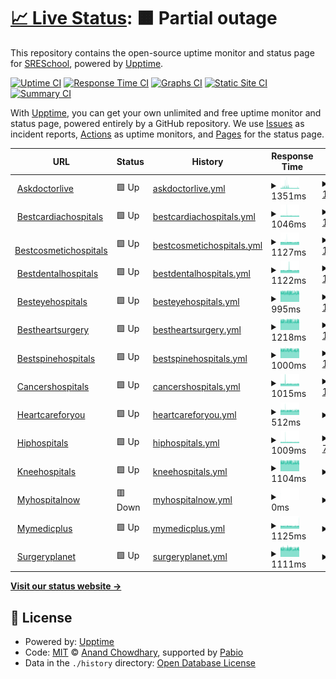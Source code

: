 # [📈 Live Status](https://SRESchool.github.io/All-MyHospitalNow-Websites-Uptime-Monitor): <!--live status--> **🟧 Partial outage**

This repository contains the open-source uptime monitor and status page for [SRESchool](https://SRESchool.github.io/All-MyHospitalNow-Websites-Uptime-Monitor), powered by [Upptime](https://github.com/upptime/upptime).

[![Uptime CI](https://github.com/SRESchool/All-MyHospitalNow-Websites-Uptime-Monitor/workflows/Uptime%20CI/badge.svg)](https://github.com/SRESchool/All-MyHospitalNow-Websites-Uptime-Monitor/actions?query=workflow%3A%22Uptime+CI%22)
[![Response Time CI](https://github.com/SRESchool/All-MyHospitalNow-Websites-Uptime-Monitor/workflows/Response%20Time%20CI/badge.svg)](https://github.com/SRESchool/All-MyHospitalNow-Websites-Uptime-Monitor/actions?query=workflow%3A%22Response+Time+CI%22)
[![Graphs CI](https://github.com/SRESchool/All-MyHospitalNow-Websites-Uptime-Monitor/workflows/Graphs%20CI/badge.svg)](https://github.com/SRESchool/All-MyHospitalNow-Websites-Uptime-Monitor/actions?query=workflow%3A%22Graphs+CI%22)
[![Static Site CI](https://github.com/SRESchool/All-MyHospitalNow-Websites-Uptime-Monitor/workflows/Static%20Site%20CI/badge.svg)](https://github.com/SRESchool/All-MyHospitalNow-Websites-Uptime-Monitor/actions?query=workflow%3A%22Static+Site+CI%22)
[![Summary CI](https://github.com/SRESchool/All-MyHospitalNow-Websites-Uptime-Monitor/workflows/Summary%20CI/badge.svg)](https://github.com/SRESchool/All-MyHospitalNow-Websites-Uptime-Monitor/actions?query=workflow%3A%22Summary+CI%22)

With [Upptime](https://upptime.js.org), you can get your own unlimited and free uptime monitor and status page, powered entirely by a GitHub repository. We use [Issues](https://github.com/SRESchool/All-MyHospitalNow-Websites-Uptime-Monitor/issues) as incident reports, [Actions](https://github.com/SRESchool/All-MyHospitalNow-Websites-Uptime-Monitor/actions) as uptime monitors, and [Pages](https://SRESchool.github.io/All-MyHospitalNow-Websites-Uptime-Monitor) for the status page.

<!--start: status pages-->
<!-- This summary is generated by Upptime (https://github.com/upptime/upptime) -->
<!-- Do not edit this manually, your changes will be overwritten -->
<!-- prettier-ignore -->
| URL | Status | History | Response Time | Uptime |
| --- | ------ | ------- | ------------- | ------ |
| <img alt="" src="https://icons.duckduckgo.com/ip3/askdoctorlive.com.ico" height="13"> [Askdoctorlive](https://ASKDOCTORLIVE.COM) | 🟩 Up | [askdoctorlive.yml](https://github.com/SRESchool/All-MyHospitalNow-Websites-Uptime-Monitor/commits/HEAD/history/askdoctorlive.yml) | <details><summary><img alt="Response time graph" src="./graphs/askdoctorlive/response-time-week.png" height="20"> 1351ms</summary><br><a href="https://SRESchool.github.io/All-MyHospitalNow-Websites-Uptime-Monitor/history/askdoctorlive"><img alt="Response time 1360" src="https://img.shields.io/endpoint?url=https%3A%2F%2Fraw.githubusercontent.com%2FSRESchool%2FAll-MyHospitalNow-Websites-Uptime-Monitor%2FHEAD%2Fapi%2Faskdoctorlive%2Fresponse-time.json"></a><br><a href="https://SRESchool.github.io/All-MyHospitalNow-Websites-Uptime-Monitor/history/askdoctorlive"><img alt="24-hour response time 1083" src="https://img.shields.io/endpoint?url=https%3A%2F%2Fraw.githubusercontent.com%2FSRESchool%2FAll-MyHospitalNow-Websites-Uptime-Monitor%2FHEAD%2Fapi%2Faskdoctorlive%2Fresponse-time-day.json"></a><br><a href="https://SRESchool.github.io/All-MyHospitalNow-Websites-Uptime-Monitor/history/askdoctorlive"><img alt="7-day response time 1351" src="https://img.shields.io/endpoint?url=https%3A%2F%2Fraw.githubusercontent.com%2FSRESchool%2FAll-MyHospitalNow-Websites-Uptime-Monitor%2FHEAD%2Fapi%2Faskdoctorlive%2Fresponse-time-week.json"></a><br><a href="https://SRESchool.github.io/All-MyHospitalNow-Websites-Uptime-Monitor/history/askdoctorlive"><img alt="30-day response time 1360" src="https://img.shields.io/endpoint?url=https%3A%2F%2Fraw.githubusercontent.com%2FSRESchool%2FAll-MyHospitalNow-Websites-Uptime-Monitor%2FHEAD%2Fapi%2Faskdoctorlive%2Fresponse-time-month.json"></a><br><a href="https://SRESchool.github.io/All-MyHospitalNow-Websites-Uptime-Monitor/history/askdoctorlive"><img alt="1-year response time 1360" src="https://img.shields.io/endpoint?url=https%3A%2F%2Fraw.githubusercontent.com%2FSRESchool%2FAll-MyHospitalNow-Websites-Uptime-Monitor%2FHEAD%2Fapi%2Faskdoctorlive%2Fresponse-time-year.json"></a></details> | <details><summary><a href="https://SRESchool.github.io/All-MyHospitalNow-Websites-Uptime-Monitor/history/askdoctorlive">100.00%</a></summary><a href="https://SRESchool.github.io/All-MyHospitalNow-Websites-Uptime-Monitor/history/askdoctorlive"><img alt="All-time uptime 69.91%" src="https://img.shields.io/endpoint?url=https%3A%2F%2Fraw.githubusercontent.com%2FSRESchool%2FAll-MyHospitalNow-Websites-Uptime-Monitor%2FHEAD%2Fapi%2Faskdoctorlive%2Fuptime.json"></a><br><a href="https://SRESchool.github.io/All-MyHospitalNow-Websites-Uptime-Monitor/history/askdoctorlive"><img alt="24-hour uptime 100.00%" src="https://img.shields.io/endpoint?url=https%3A%2F%2Fraw.githubusercontent.com%2FSRESchool%2FAll-MyHospitalNow-Websites-Uptime-Monitor%2FHEAD%2Fapi%2Faskdoctorlive%2Fuptime-day.json"></a><br><a href="https://SRESchool.github.io/All-MyHospitalNow-Websites-Uptime-Monitor/history/askdoctorlive"><img alt="7-day uptime 100.00%" src="https://img.shields.io/endpoint?url=https%3A%2F%2Fraw.githubusercontent.com%2FSRESchool%2FAll-MyHospitalNow-Websites-Uptime-Monitor%2FHEAD%2Fapi%2Faskdoctorlive%2Fuptime-week.json"></a><br><a href="https://SRESchool.github.io/All-MyHospitalNow-Websites-Uptime-Monitor/history/askdoctorlive"><img alt="30-day uptime 69.91%" src="https://img.shields.io/endpoint?url=https%3A%2F%2Fraw.githubusercontent.com%2FSRESchool%2FAll-MyHospitalNow-Websites-Uptime-Monitor%2FHEAD%2Fapi%2Faskdoctorlive%2Fuptime-month.json"></a><br><a href="https://SRESchool.github.io/All-MyHospitalNow-Websites-Uptime-Monitor/history/askdoctorlive"><img alt="1-year uptime 69.91%" src="https://img.shields.io/endpoint?url=https%3A%2F%2Fraw.githubusercontent.com%2FSRESchool%2FAll-MyHospitalNow-Websites-Uptime-Monitor%2FHEAD%2Fapi%2Faskdoctorlive%2Fuptime-year.json"></a></details>
| <img alt="" src="https://icons.duckduckgo.com/ip3/bestcardiachospitals.com.ico" height="13"> [Bestcardiachospitals](https://BESTCARDIACHOSPITALS.COM) | 🟩 Up | [bestcardiachospitals.yml](https://github.com/SRESchool/All-MyHospitalNow-Websites-Uptime-Monitor/commits/HEAD/history/bestcardiachospitals.yml) | <details><summary><img alt="Response time graph" src="./graphs/bestcardiachospitals/response-time-week.png" height="20"> 1046ms</summary><br><a href="https://SRESchool.github.io/All-MyHospitalNow-Websites-Uptime-Monitor/history/bestcardiachospitals"><img alt="Response time 1065" src="https://img.shields.io/endpoint?url=https%3A%2F%2Fraw.githubusercontent.com%2FSRESchool%2FAll-MyHospitalNow-Websites-Uptime-Monitor%2FHEAD%2Fapi%2Fbestcardiachospitals%2Fresponse-time.json"></a><br><a href="https://SRESchool.github.io/All-MyHospitalNow-Websites-Uptime-Monitor/history/bestcardiachospitals"><img alt="24-hour response time 1011" src="https://img.shields.io/endpoint?url=https%3A%2F%2Fraw.githubusercontent.com%2FSRESchool%2FAll-MyHospitalNow-Websites-Uptime-Monitor%2FHEAD%2Fapi%2Fbestcardiachospitals%2Fresponse-time-day.json"></a><br><a href="https://SRESchool.github.io/All-MyHospitalNow-Websites-Uptime-Monitor/history/bestcardiachospitals"><img alt="7-day response time 1046" src="https://img.shields.io/endpoint?url=https%3A%2F%2Fraw.githubusercontent.com%2FSRESchool%2FAll-MyHospitalNow-Websites-Uptime-Monitor%2FHEAD%2Fapi%2Fbestcardiachospitals%2Fresponse-time-week.json"></a><br><a href="https://SRESchool.github.io/All-MyHospitalNow-Websites-Uptime-Monitor/history/bestcardiachospitals"><img alt="30-day response time 1065" src="https://img.shields.io/endpoint?url=https%3A%2F%2Fraw.githubusercontent.com%2FSRESchool%2FAll-MyHospitalNow-Websites-Uptime-Monitor%2FHEAD%2Fapi%2Fbestcardiachospitals%2Fresponse-time-month.json"></a><br><a href="https://SRESchool.github.io/All-MyHospitalNow-Websites-Uptime-Monitor/history/bestcardiachospitals"><img alt="1-year response time 1065" src="https://img.shields.io/endpoint?url=https%3A%2F%2Fraw.githubusercontent.com%2FSRESchool%2FAll-MyHospitalNow-Websites-Uptime-Monitor%2FHEAD%2Fapi%2Fbestcardiachospitals%2Fresponse-time-year.json"></a></details> | <details><summary><a href="https://SRESchool.github.io/All-MyHospitalNow-Websites-Uptime-Monitor/history/bestcardiachospitals">100.00%</a></summary><a href="https://SRESchool.github.io/All-MyHospitalNow-Websites-Uptime-Monitor/history/bestcardiachospitals"><img alt="All-time uptime 67.45%" src="https://img.shields.io/endpoint?url=https%3A%2F%2Fraw.githubusercontent.com%2FSRESchool%2FAll-MyHospitalNow-Websites-Uptime-Monitor%2FHEAD%2Fapi%2Fbestcardiachospitals%2Fuptime.json"></a><br><a href="https://SRESchool.github.io/All-MyHospitalNow-Websites-Uptime-Monitor/history/bestcardiachospitals"><img alt="24-hour uptime 100.00%" src="https://img.shields.io/endpoint?url=https%3A%2F%2Fraw.githubusercontent.com%2FSRESchool%2FAll-MyHospitalNow-Websites-Uptime-Monitor%2FHEAD%2Fapi%2Fbestcardiachospitals%2Fuptime-day.json"></a><br><a href="https://SRESchool.github.io/All-MyHospitalNow-Websites-Uptime-Monitor/history/bestcardiachospitals"><img alt="7-day uptime 100.00%" src="https://img.shields.io/endpoint?url=https%3A%2F%2Fraw.githubusercontent.com%2FSRESchool%2FAll-MyHospitalNow-Websites-Uptime-Monitor%2FHEAD%2Fapi%2Fbestcardiachospitals%2Fuptime-week.json"></a><br><a href="https://SRESchool.github.io/All-MyHospitalNow-Websites-Uptime-Monitor/history/bestcardiachospitals"><img alt="30-day uptime 67.45%" src="https://img.shields.io/endpoint?url=https%3A%2F%2Fraw.githubusercontent.com%2FSRESchool%2FAll-MyHospitalNow-Websites-Uptime-Monitor%2FHEAD%2Fapi%2Fbestcardiachospitals%2Fuptime-month.json"></a><br><a href="https://SRESchool.github.io/All-MyHospitalNow-Websites-Uptime-Monitor/history/bestcardiachospitals"><img alt="1-year uptime 67.45%" src="https://img.shields.io/endpoint?url=https%3A%2F%2Fraw.githubusercontent.com%2FSRESchool%2FAll-MyHospitalNow-Websites-Uptime-Monitor%2FHEAD%2Fapi%2Fbestcardiachospitals%2Fuptime-year.json"></a></details>
| <img alt="" src="https://icons.duckduckgo.com/ip3/bestcosmetichospitals.com.ico" height="13"> [Bestcosmetichospitals](https://BESTCOSMETICHOSPITALS.COM) | 🟩 Up | [bestcosmetichospitals.yml](https://github.com/SRESchool/All-MyHospitalNow-Websites-Uptime-Monitor/commits/HEAD/history/bestcosmetichospitals.yml) | <details><summary><img alt="Response time graph" src="./graphs/bestcosmetichospitals/response-time-week.png" height="20"> 1127ms</summary><br><a href="https://SRESchool.github.io/All-MyHospitalNow-Websites-Uptime-Monitor/history/bestcosmetichospitals"><img alt="Response time 1159" src="https://img.shields.io/endpoint?url=https%3A%2F%2Fraw.githubusercontent.com%2FSRESchool%2FAll-MyHospitalNow-Websites-Uptime-Monitor%2FHEAD%2Fapi%2Fbestcosmetichospitals%2Fresponse-time.json"></a><br><a href="https://SRESchool.github.io/All-MyHospitalNow-Websites-Uptime-Monitor/history/bestcosmetichospitals"><img alt="24-hour response time 1129" src="https://img.shields.io/endpoint?url=https%3A%2F%2Fraw.githubusercontent.com%2FSRESchool%2FAll-MyHospitalNow-Websites-Uptime-Monitor%2FHEAD%2Fapi%2Fbestcosmetichospitals%2Fresponse-time-day.json"></a><br><a href="https://SRESchool.github.io/All-MyHospitalNow-Websites-Uptime-Monitor/history/bestcosmetichospitals"><img alt="7-day response time 1127" src="https://img.shields.io/endpoint?url=https%3A%2F%2Fraw.githubusercontent.com%2FSRESchool%2FAll-MyHospitalNow-Websites-Uptime-Monitor%2FHEAD%2Fapi%2Fbestcosmetichospitals%2Fresponse-time-week.json"></a><br><a href="https://SRESchool.github.io/All-MyHospitalNow-Websites-Uptime-Monitor/history/bestcosmetichospitals"><img alt="30-day response time 1159" src="https://img.shields.io/endpoint?url=https%3A%2F%2Fraw.githubusercontent.com%2FSRESchool%2FAll-MyHospitalNow-Websites-Uptime-Monitor%2FHEAD%2Fapi%2Fbestcosmetichospitals%2Fresponse-time-month.json"></a><br><a href="https://SRESchool.github.io/All-MyHospitalNow-Websites-Uptime-Monitor/history/bestcosmetichospitals"><img alt="1-year response time 1159" src="https://img.shields.io/endpoint?url=https%3A%2F%2Fraw.githubusercontent.com%2FSRESchool%2FAll-MyHospitalNow-Websites-Uptime-Monitor%2FHEAD%2Fapi%2Fbestcosmetichospitals%2Fresponse-time-year.json"></a></details> | <details><summary><a href="https://SRESchool.github.io/All-MyHospitalNow-Websites-Uptime-Monitor/history/bestcosmetichospitals">100.00%</a></summary><a href="https://SRESchool.github.io/All-MyHospitalNow-Websites-Uptime-Monitor/history/bestcosmetichospitals"><img alt="All-time uptime 69.92%" src="https://img.shields.io/endpoint?url=https%3A%2F%2Fraw.githubusercontent.com%2FSRESchool%2FAll-MyHospitalNow-Websites-Uptime-Monitor%2FHEAD%2Fapi%2Fbestcosmetichospitals%2Fuptime.json"></a><br><a href="https://SRESchool.github.io/All-MyHospitalNow-Websites-Uptime-Monitor/history/bestcosmetichospitals"><img alt="24-hour uptime 100.00%" src="https://img.shields.io/endpoint?url=https%3A%2F%2Fraw.githubusercontent.com%2FSRESchool%2FAll-MyHospitalNow-Websites-Uptime-Monitor%2FHEAD%2Fapi%2Fbestcosmetichospitals%2Fuptime-day.json"></a><br><a href="https://SRESchool.github.io/All-MyHospitalNow-Websites-Uptime-Monitor/history/bestcosmetichospitals"><img alt="7-day uptime 100.00%" src="https://img.shields.io/endpoint?url=https%3A%2F%2Fraw.githubusercontent.com%2FSRESchool%2FAll-MyHospitalNow-Websites-Uptime-Monitor%2FHEAD%2Fapi%2Fbestcosmetichospitals%2Fuptime-week.json"></a><br><a href="https://SRESchool.github.io/All-MyHospitalNow-Websites-Uptime-Monitor/history/bestcosmetichospitals"><img alt="30-day uptime 69.92%" src="https://img.shields.io/endpoint?url=https%3A%2F%2Fraw.githubusercontent.com%2FSRESchool%2FAll-MyHospitalNow-Websites-Uptime-Monitor%2FHEAD%2Fapi%2Fbestcosmetichospitals%2Fuptime-month.json"></a><br><a href="https://SRESchool.github.io/All-MyHospitalNow-Websites-Uptime-Monitor/history/bestcosmetichospitals"><img alt="1-year uptime 69.92%" src="https://img.shields.io/endpoint?url=https%3A%2F%2Fraw.githubusercontent.com%2FSRESchool%2FAll-MyHospitalNow-Websites-Uptime-Monitor%2FHEAD%2Fapi%2Fbestcosmetichospitals%2Fuptime-year.json"></a></details>
| <img alt="" src="https://icons.duckduckgo.com/ip3/bestdentalhospitals.com.ico" height="13"> [Bestdentalhospitals](https://BESTDENTALHOSPITALS.COM) | 🟩 Up | [bestdentalhospitals.yml](https://github.com/SRESchool/All-MyHospitalNow-Websites-Uptime-Monitor/commits/HEAD/history/bestdentalhospitals.yml) | <details><summary><img alt="Response time graph" src="./graphs/bestdentalhospitals/response-time-week.png" height="20"> 1122ms</summary><br><a href="https://SRESchool.github.io/All-MyHospitalNow-Websites-Uptime-Monitor/history/bestdentalhospitals"><img alt="Response time 1163" src="https://img.shields.io/endpoint?url=https%3A%2F%2Fraw.githubusercontent.com%2FSRESchool%2FAll-MyHospitalNow-Websites-Uptime-Monitor%2FHEAD%2Fapi%2Fbestdentalhospitals%2Fresponse-time.json"></a><br><a href="https://SRESchool.github.io/All-MyHospitalNow-Websites-Uptime-Monitor/history/bestdentalhospitals"><img alt="24-hour response time 1118" src="https://img.shields.io/endpoint?url=https%3A%2F%2Fraw.githubusercontent.com%2FSRESchool%2FAll-MyHospitalNow-Websites-Uptime-Monitor%2FHEAD%2Fapi%2Fbestdentalhospitals%2Fresponse-time-day.json"></a><br><a href="https://SRESchool.github.io/All-MyHospitalNow-Websites-Uptime-Monitor/history/bestdentalhospitals"><img alt="7-day response time 1122" src="https://img.shields.io/endpoint?url=https%3A%2F%2Fraw.githubusercontent.com%2FSRESchool%2FAll-MyHospitalNow-Websites-Uptime-Monitor%2FHEAD%2Fapi%2Fbestdentalhospitals%2Fresponse-time-week.json"></a><br><a href="https://SRESchool.github.io/All-MyHospitalNow-Websites-Uptime-Monitor/history/bestdentalhospitals"><img alt="30-day response time 1163" src="https://img.shields.io/endpoint?url=https%3A%2F%2Fraw.githubusercontent.com%2FSRESchool%2FAll-MyHospitalNow-Websites-Uptime-Monitor%2FHEAD%2Fapi%2Fbestdentalhospitals%2Fresponse-time-month.json"></a><br><a href="https://SRESchool.github.io/All-MyHospitalNow-Websites-Uptime-Monitor/history/bestdentalhospitals"><img alt="1-year response time 1163" src="https://img.shields.io/endpoint?url=https%3A%2F%2Fraw.githubusercontent.com%2FSRESchool%2FAll-MyHospitalNow-Websites-Uptime-Monitor%2FHEAD%2Fapi%2Fbestdentalhospitals%2Fresponse-time-year.json"></a></details> | <details><summary><a href="https://SRESchool.github.io/All-MyHospitalNow-Websites-Uptime-Monitor/history/bestdentalhospitals">100.00%</a></summary><a href="https://SRESchool.github.io/All-MyHospitalNow-Websites-Uptime-Monitor/history/bestdentalhospitals"><img alt="All-time uptime 74.06%" src="https://img.shields.io/endpoint?url=https%3A%2F%2Fraw.githubusercontent.com%2FSRESchool%2FAll-MyHospitalNow-Websites-Uptime-Monitor%2FHEAD%2Fapi%2Fbestdentalhospitals%2Fuptime.json"></a><br><a href="https://SRESchool.github.io/All-MyHospitalNow-Websites-Uptime-Monitor/history/bestdentalhospitals"><img alt="24-hour uptime 100.00%" src="https://img.shields.io/endpoint?url=https%3A%2F%2Fraw.githubusercontent.com%2FSRESchool%2FAll-MyHospitalNow-Websites-Uptime-Monitor%2FHEAD%2Fapi%2Fbestdentalhospitals%2Fuptime-day.json"></a><br><a href="https://SRESchool.github.io/All-MyHospitalNow-Websites-Uptime-Monitor/history/bestdentalhospitals"><img alt="7-day uptime 100.00%" src="https://img.shields.io/endpoint?url=https%3A%2F%2Fraw.githubusercontent.com%2FSRESchool%2FAll-MyHospitalNow-Websites-Uptime-Monitor%2FHEAD%2Fapi%2Fbestdentalhospitals%2Fuptime-week.json"></a><br><a href="https://SRESchool.github.io/All-MyHospitalNow-Websites-Uptime-Monitor/history/bestdentalhospitals"><img alt="30-day uptime 74.06%" src="https://img.shields.io/endpoint?url=https%3A%2F%2Fraw.githubusercontent.com%2FSRESchool%2FAll-MyHospitalNow-Websites-Uptime-Monitor%2FHEAD%2Fapi%2Fbestdentalhospitals%2Fuptime-month.json"></a><br><a href="https://SRESchool.github.io/All-MyHospitalNow-Websites-Uptime-Monitor/history/bestdentalhospitals"><img alt="1-year uptime 74.06%" src="https://img.shields.io/endpoint?url=https%3A%2F%2Fraw.githubusercontent.com%2FSRESchool%2FAll-MyHospitalNow-Websites-Uptime-Monitor%2FHEAD%2Fapi%2Fbestdentalhospitals%2Fuptime-year.json"></a></details>
| <img alt="" src="https://icons.duckduckgo.com/ip3/besteyehospitals.com.ico" height="13"> [Besteyehospitals](https://BESTEYEHOSPITALS.COM) | 🟩 Up | [besteyehospitals.yml](https://github.com/SRESchool/All-MyHospitalNow-Websites-Uptime-Monitor/commits/HEAD/history/besteyehospitals.yml) | <details><summary><img alt="Response time graph" src="./graphs/besteyehospitals/response-time-week.png" height="20"> 995ms</summary><br><a href="https://SRESchool.github.io/All-MyHospitalNow-Websites-Uptime-Monitor/history/besteyehospitals"><img alt="Response time 1031" src="https://img.shields.io/endpoint?url=https%3A%2F%2Fraw.githubusercontent.com%2FSRESchool%2FAll-MyHospitalNow-Websites-Uptime-Monitor%2FHEAD%2Fapi%2Fbesteyehospitals%2Fresponse-time.json"></a><br><a href="https://SRESchool.github.io/All-MyHospitalNow-Websites-Uptime-Monitor/history/besteyehospitals"><img alt="24-hour response time 996" src="https://img.shields.io/endpoint?url=https%3A%2F%2Fraw.githubusercontent.com%2FSRESchool%2FAll-MyHospitalNow-Websites-Uptime-Monitor%2FHEAD%2Fapi%2Fbesteyehospitals%2Fresponse-time-day.json"></a><br><a href="https://SRESchool.github.io/All-MyHospitalNow-Websites-Uptime-Monitor/history/besteyehospitals"><img alt="7-day response time 995" src="https://img.shields.io/endpoint?url=https%3A%2F%2Fraw.githubusercontent.com%2FSRESchool%2FAll-MyHospitalNow-Websites-Uptime-Monitor%2FHEAD%2Fapi%2Fbesteyehospitals%2Fresponse-time-week.json"></a><br><a href="https://SRESchool.github.io/All-MyHospitalNow-Websites-Uptime-Monitor/history/besteyehospitals"><img alt="30-day response time 1031" src="https://img.shields.io/endpoint?url=https%3A%2F%2Fraw.githubusercontent.com%2FSRESchool%2FAll-MyHospitalNow-Websites-Uptime-Monitor%2FHEAD%2Fapi%2Fbesteyehospitals%2Fresponse-time-month.json"></a><br><a href="https://SRESchool.github.io/All-MyHospitalNow-Websites-Uptime-Monitor/history/besteyehospitals"><img alt="1-year response time 1031" src="https://img.shields.io/endpoint?url=https%3A%2F%2Fraw.githubusercontent.com%2FSRESchool%2FAll-MyHospitalNow-Websites-Uptime-Monitor%2FHEAD%2Fapi%2Fbesteyehospitals%2Fresponse-time-year.json"></a></details> | <details><summary><a href="https://SRESchool.github.io/All-MyHospitalNow-Websites-Uptime-Monitor/history/besteyehospitals">100.00%</a></summary><a href="https://SRESchool.github.io/All-MyHospitalNow-Websites-Uptime-Monitor/history/besteyehospitals"><img alt="All-time uptime 75.66%" src="https://img.shields.io/endpoint?url=https%3A%2F%2Fraw.githubusercontent.com%2FSRESchool%2FAll-MyHospitalNow-Websites-Uptime-Monitor%2FHEAD%2Fapi%2Fbesteyehospitals%2Fuptime.json"></a><br><a href="https://SRESchool.github.io/All-MyHospitalNow-Websites-Uptime-Monitor/history/besteyehospitals"><img alt="24-hour uptime 100.00%" src="https://img.shields.io/endpoint?url=https%3A%2F%2Fraw.githubusercontent.com%2FSRESchool%2FAll-MyHospitalNow-Websites-Uptime-Monitor%2FHEAD%2Fapi%2Fbesteyehospitals%2Fuptime-day.json"></a><br><a href="https://SRESchool.github.io/All-MyHospitalNow-Websites-Uptime-Monitor/history/besteyehospitals"><img alt="7-day uptime 100.00%" src="https://img.shields.io/endpoint?url=https%3A%2F%2Fraw.githubusercontent.com%2FSRESchool%2FAll-MyHospitalNow-Websites-Uptime-Monitor%2FHEAD%2Fapi%2Fbesteyehospitals%2Fuptime-week.json"></a><br><a href="https://SRESchool.github.io/All-MyHospitalNow-Websites-Uptime-Monitor/history/besteyehospitals"><img alt="30-day uptime 75.66%" src="https://img.shields.io/endpoint?url=https%3A%2F%2Fraw.githubusercontent.com%2FSRESchool%2FAll-MyHospitalNow-Websites-Uptime-Monitor%2FHEAD%2Fapi%2Fbesteyehospitals%2Fuptime-month.json"></a><br><a href="https://SRESchool.github.io/All-MyHospitalNow-Websites-Uptime-Monitor/history/besteyehospitals"><img alt="1-year uptime 75.66%" src="https://img.shields.io/endpoint?url=https%3A%2F%2Fraw.githubusercontent.com%2FSRESchool%2FAll-MyHospitalNow-Websites-Uptime-Monitor%2FHEAD%2Fapi%2Fbesteyehospitals%2Fuptime-year.json"></a></details>
| <img alt="" src="https://icons.duckduckgo.com/ip3/bestheartsurgery.com.ico" height="13"> [Bestheartsurgery](https://bestheartsurgery.com) | 🟩 Up | [bestheartsurgery.yml](https://github.com/SRESchool/All-MyHospitalNow-Websites-Uptime-Monitor/commits/HEAD/history/bestheartsurgery.yml) | <details><summary><img alt="Response time graph" src="./graphs/bestheartsurgery/response-time-week.png" height="20"> 1218ms</summary><br><a href="https://SRESchool.github.io/All-MyHospitalNow-Websites-Uptime-Monitor/history/bestheartsurgery"><img alt="Response time 1256" src="https://img.shields.io/endpoint?url=https%3A%2F%2Fraw.githubusercontent.com%2FSRESchool%2FAll-MyHospitalNow-Websites-Uptime-Monitor%2FHEAD%2Fapi%2Fbestheartsurgery%2Fresponse-time.json"></a><br><a href="https://SRESchool.github.io/All-MyHospitalNow-Websites-Uptime-Monitor/history/bestheartsurgery"><img alt="24-hour response time 1223" src="https://img.shields.io/endpoint?url=https%3A%2F%2Fraw.githubusercontent.com%2FSRESchool%2FAll-MyHospitalNow-Websites-Uptime-Monitor%2FHEAD%2Fapi%2Fbestheartsurgery%2Fresponse-time-day.json"></a><br><a href="https://SRESchool.github.io/All-MyHospitalNow-Websites-Uptime-Monitor/history/bestheartsurgery"><img alt="7-day response time 1218" src="https://img.shields.io/endpoint?url=https%3A%2F%2Fraw.githubusercontent.com%2FSRESchool%2FAll-MyHospitalNow-Websites-Uptime-Monitor%2FHEAD%2Fapi%2Fbestheartsurgery%2Fresponse-time-week.json"></a><br><a href="https://SRESchool.github.io/All-MyHospitalNow-Websites-Uptime-Monitor/history/bestheartsurgery"><img alt="30-day response time 1256" src="https://img.shields.io/endpoint?url=https%3A%2F%2Fraw.githubusercontent.com%2FSRESchool%2FAll-MyHospitalNow-Websites-Uptime-Monitor%2FHEAD%2Fapi%2Fbestheartsurgery%2Fresponse-time-month.json"></a><br><a href="https://SRESchool.github.io/All-MyHospitalNow-Websites-Uptime-Monitor/history/bestheartsurgery"><img alt="1-year response time 1256" src="https://img.shields.io/endpoint?url=https%3A%2F%2Fraw.githubusercontent.com%2FSRESchool%2FAll-MyHospitalNow-Websites-Uptime-Monitor%2FHEAD%2Fapi%2Fbestheartsurgery%2Fresponse-time-year.json"></a></details> | <details><summary><a href="https://SRESchool.github.io/All-MyHospitalNow-Websites-Uptime-Monitor/history/bestheartsurgery">100.00%</a></summary><a href="https://SRESchool.github.io/All-MyHospitalNow-Websites-Uptime-Monitor/history/bestheartsurgery"><img alt="All-time uptime 75.77%" src="https://img.shields.io/endpoint?url=https%3A%2F%2Fraw.githubusercontent.com%2FSRESchool%2FAll-MyHospitalNow-Websites-Uptime-Monitor%2FHEAD%2Fapi%2Fbestheartsurgery%2Fuptime.json"></a><br><a href="https://SRESchool.github.io/All-MyHospitalNow-Websites-Uptime-Monitor/history/bestheartsurgery"><img alt="24-hour uptime 100.00%" src="https://img.shields.io/endpoint?url=https%3A%2F%2Fraw.githubusercontent.com%2FSRESchool%2FAll-MyHospitalNow-Websites-Uptime-Monitor%2FHEAD%2Fapi%2Fbestheartsurgery%2Fuptime-day.json"></a><br><a href="https://SRESchool.github.io/All-MyHospitalNow-Websites-Uptime-Monitor/history/bestheartsurgery"><img alt="7-day uptime 100.00%" src="https://img.shields.io/endpoint?url=https%3A%2F%2Fraw.githubusercontent.com%2FSRESchool%2FAll-MyHospitalNow-Websites-Uptime-Monitor%2FHEAD%2Fapi%2Fbestheartsurgery%2Fuptime-week.json"></a><br><a href="https://SRESchool.github.io/All-MyHospitalNow-Websites-Uptime-Monitor/history/bestheartsurgery"><img alt="30-day uptime 75.77%" src="https://img.shields.io/endpoint?url=https%3A%2F%2Fraw.githubusercontent.com%2FSRESchool%2FAll-MyHospitalNow-Websites-Uptime-Monitor%2FHEAD%2Fapi%2Fbestheartsurgery%2Fuptime-month.json"></a><br><a href="https://SRESchool.github.io/All-MyHospitalNow-Websites-Uptime-Monitor/history/bestheartsurgery"><img alt="1-year uptime 75.77%" src="https://img.shields.io/endpoint?url=https%3A%2F%2Fraw.githubusercontent.com%2FSRESchool%2FAll-MyHospitalNow-Websites-Uptime-Monitor%2FHEAD%2Fapi%2Fbestheartsurgery%2Fuptime-year.json"></a></details>
| <img alt="" src="https://icons.duckduckgo.com/ip3/bestspinehospitals.com.ico" height="13"> [Bestspinehospitals](https://BESTSPINEHOSPITALS.COM) | 🟩 Up | [bestspinehospitals.yml](https://github.com/SRESchool/All-MyHospitalNow-Websites-Uptime-Monitor/commits/HEAD/history/bestspinehospitals.yml) | <details><summary><img alt="Response time graph" src="./graphs/bestspinehospitals/response-time-week.png" height="20"> 1000ms</summary><br><a href="https://SRESchool.github.io/All-MyHospitalNow-Websites-Uptime-Monitor/history/bestspinehospitals"><img alt="Response time 1048" src="https://img.shields.io/endpoint?url=https%3A%2F%2Fraw.githubusercontent.com%2FSRESchool%2FAll-MyHospitalNow-Websites-Uptime-Monitor%2FHEAD%2Fapi%2Fbestspinehospitals%2Fresponse-time.json"></a><br><a href="https://SRESchool.github.io/All-MyHospitalNow-Websites-Uptime-Monitor/history/bestspinehospitals"><img alt="24-hour response time 994" src="https://img.shields.io/endpoint?url=https%3A%2F%2Fraw.githubusercontent.com%2FSRESchool%2FAll-MyHospitalNow-Websites-Uptime-Monitor%2FHEAD%2Fapi%2Fbestspinehospitals%2Fresponse-time-day.json"></a><br><a href="https://SRESchool.github.io/All-MyHospitalNow-Websites-Uptime-Monitor/history/bestspinehospitals"><img alt="7-day response time 1000" src="https://img.shields.io/endpoint?url=https%3A%2F%2Fraw.githubusercontent.com%2FSRESchool%2FAll-MyHospitalNow-Websites-Uptime-Monitor%2FHEAD%2Fapi%2Fbestspinehospitals%2Fresponse-time-week.json"></a><br><a href="https://SRESchool.github.io/All-MyHospitalNow-Websites-Uptime-Monitor/history/bestspinehospitals"><img alt="30-day response time 1048" src="https://img.shields.io/endpoint?url=https%3A%2F%2Fraw.githubusercontent.com%2FSRESchool%2FAll-MyHospitalNow-Websites-Uptime-Monitor%2FHEAD%2Fapi%2Fbestspinehospitals%2Fresponse-time-month.json"></a><br><a href="https://SRESchool.github.io/All-MyHospitalNow-Websites-Uptime-Monitor/history/bestspinehospitals"><img alt="1-year response time 1048" src="https://img.shields.io/endpoint?url=https%3A%2F%2Fraw.githubusercontent.com%2FSRESchool%2FAll-MyHospitalNow-Websites-Uptime-Monitor%2FHEAD%2Fapi%2Fbestspinehospitals%2Fresponse-time-year.json"></a></details> | <details><summary><a href="https://SRESchool.github.io/All-MyHospitalNow-Websites-Uptime-Monitor/history/bestspinehospitals">100.00%</a></summary><a href="https://SRESchool.github.io/All-MyHospitalNow-Websites-Uptime-Monitor/history/bestspinehospitals"><img alt="All-time uptime 69.77%" src="https://img.shields.io/endpoint?url=https%3A%2F%2Fraw.githubusercontent.com%2FSRESchool%2FAll-MyHospitalNow-Websites-Uptime-Monitor%2FHEAD%2Fapi%2Fbestspinehospitals%2Fuptime.json"></a><br><a href="https://SRESchool.github.io/All-MyHospitalNow-Websites-Uptime-Monitor/history/bestspinehospitals"><img alt="24-hour uptime 100.00%" src="https://img.shields.io/endpoint?url=https%3A%2F%2Fraw.githubusercontent.com%2FSRESchool%2FAll-MyHospitalNow-Websites-Uptime-Monitor%2FHEAD%2Fapi%2Fbestspinehospitals%2Fuptime-day.json"></a><br><a href="https://SRESchool.github.io/All-MyHospitalNow-Websites-Uptime-Monitor/history/bestspinehospitals"><img alt="7-day uptime 100.00%" src="https://img.shields.io/endpoint?url=https%3A%2F%2Fraw.githubusercontent.com%2FSRESchool%2FAll-MyHospitalNow-Websites-Uptime-Monitor%2FHEAD%2Fapi%2Fbestspinehospitals%2Fuptime-week.json"></a><br><a href="https://SRESchool.github.io/All-MyHospitalNow-Websites-Uptime-Monitor/history/bestspinehospitals"><img alt="30-day uptime 69.77%" src="https://img.shields.io/endpoint?url=https%3A%2F%2Fraw.githubusercontent.com%2FSRESchool%2FAll-MyHospitalNow-Websites-Uptime-Monitor%2FHEAD%2Fapi%2Fbestspinehospitals%2Fuptime-month.json"></a><br><a href="https://SRESchool.github.io/All-MyHospitalNow-Websites-Uptime-Monitor/history/bestspinehospitals"><img alt="1-year uptime 69.77%" src="https://img.shields.io/endpoint?url=https%3A%2F%2Fraw.githubusercontent.com%2FSRESchool%2FAll-MyHospitalNow-Websites-Uptime-Monitor%2FHEAD%2Fapi%2Fbestspinehospitals%2Fuptime-year.json"></a></details>
| <img alt="" src="https://icons.duckduckgo.com/ip3/cancershospitals.com.ico" height="13"> [Cancershospitals](https://CANCERSHOSPITALS.COM) | 🟩 Up | [cancershospitals.yml](https://github.com/SRESchool/All-MyHospitalNow-Websites-Uptime-Monitor/commits/HEAD/history/cancershospitals.yml) | <details><summary><img alt="Response time graph" src="./graphs/cancershospitals/response-time-week.png" height="20"> 1015ms</summary><br><a href="https://SRESchool.github.io/All-MyHospitalNow-Websites-Uptime-Monitor/history/cancershospitals"><img alt="Response time 1042" src="https://img.shields.io/endpoint?url=https%3A%2F%2Fraw.githubusercontent.com%2FSRESchool%2FAll-MyHospitalNow-Websites-Uptime-Monitor%2FHEAD%2Fapi%2Fcancershospitals%2Fresponse-time.json"></a><br><a href="https://SRESchool.github.io/All-MyHospitalNow-Websites-Uptime-Monitor/history/cancershospitals"><img alt="24-hour response time 994" src="https://img.shields.io/endpoint?url=https%3A%2F%2Fraw.githubusercontent.com%2FSRESchool%2FAll-MyHospitalNow-Websites-Uptime-Monitor%2FHEAD%2Fapi%2Fcancershospitals%2Fresponse-time-day.json"></a><br><a href="https://SRESchool.github.io/All-MyHospitalNow-Websites-Uptime-Monitor/history/cancershospitals"><img alt="7-day response time 1015" src="https://img.shields.io/endpoint?url=https%3A%2F%2Fraw.githubusercontent.com%2FSRESchool%2FAll-MyHospitalNow-Websites-Uptime-Monitor%2FHEAD%2Fapi%2Fcancershospitals%2Fresponse-time-week.json"></a><br><a href="https://SRESchool.github.io/All-MyHospitalNow-Websites-Uptime-Monitor/history/cancershospitals"><img alt="30-day response time 1042" src="https://img.shields.io/endpoint?url=https%3A%2F%2Fraw.githubusercontent.com%2FSRESchool%2FAll-MyHospitalNow-Websites-Uptime-Monitor%2FHEAD%2Fapi%2Fcancershospitals%2Fresponse-time-month.json"></a><br><a href="https://SRESchool.github.io/All-MyHospitalNow-Websites-Uptime-Monitor/history/cancershospitals"><img alt="1-year response time 1042" src="https://img.shields.io/endpoint?url=https%3A%2F%2Fraw.githubusercontent.com%2FSRESchool%2FAll-MyHospitalNow-Websites-Uptime-Monitor%2FHEAD%2Fapi%2Fcancershospitals%2Fresponse-time-year.json"></a></details> | <details><summary><a href="https://SRESchool.github.io/All-MyHospitalNow-Websites-Uptime-Monitor/history/cancershospitals">100.00%</a></summary><a href="https://SRESchool.github.io/All-MyHospitalNow-Websites-Uptime-Monitor/history/cancershospitals"><img alt="All-time uptime 75.78%" src="https://img.shields.io/endpoint?url=https%3A%2F%2Fraw.githubusercontent.com%2FSRESchool%2FAll-MyHospitalNow-Websites-Uptime-Monitor%2FHEAD%2Fapi%2Fcancershospitals%2Fuptime.json"></a><br><a href="https://SRESchool.github.io/All-MyHospitalNow-Websites-Uptime-Monitor/history/cancershospitals"><img alt="24-hour uptime 100.00%" src="https://img.shields.io/endpoint?url=https%3A%2F%2Fraw.githubusercontent.com%2FSRESchool%2FAll-MyHospitalNow-Websites-Uptime-Monitor%2FHEAD%2Fapi%2Fcancershospitals%2Fuptime-day.json"></a><br><a href="https://SRESchool.github.io/All-MyHospitalNow-Websites-Uptime-Monitor/history/cancershospitals"><img alt="7-day uptime 100.00%" src="https://img.shields.io/endpoint?url=https%3A%2F%2Fraw.githubusercontent.com%2FSRESchool%2FAll-MyHospitalNow-Websites-Uptime-Monitor%2FHEAD%2Fapi%2Fcancershospitals%2Fuptime-week.json"></a><br><a href="https://SRESchool.github.io/All-MyHospitalNow-Websites-Uptime-Monitor/history/cancershospitals"><img alt="30-day uptime 75.78%" src="https://img.shields.io/endpoint?url=https%3A%2F%2Fraw.githubusercontent.com%2FSRESchool%2FAll-MyHospitalNow-Websites-Uptime-Monitor%2FHEAD%2Fapi%2Fcancershospitals%2Fuptime-month.json"></a><br><a href="https://SRESchool.github.io/All-MyHospitalNow-Websites-Uptime-Monitor/history/cancershospitals"><img alt="1-year uptime 75.78%" src="https://img.shields.io/endpoint?url=https%3A%2F%2Fraw.githubusercontent.com%2FSRESchool%2FAll-MyHospitalNow-Websites-Uptime-Monitor%2FHEAD%2Fapi%2Fcancershospitals%2Fuptime-year.json"></a></details>
| <img alt="" src="https://icons.duckduckgo.com/ip3/heartcareforyou.in.ico" height="13"> [Heartcareforyou](https://HEARTCAREFORYOU.IN) | 🟩 Up | [heartcareforyou.yml](https://github.com/SRESchool/All-MyHospitalNow-Websites-Uptime-Monitor/commits/HEAD/history/heartcareforyou.yml) | <details><summary><img alt="Response time graph" src="./graphs/heartcareforyou/response-time-week.png" height="20"> 512ms</summary><br><a href="https://SRESchool.github.io/All-MyHospitalNow-Websites-Uptime-Monitor/history/heartcareforyou"><img alt="Response time 553" src="https://img.shields.io/endpoint?url=https%3A%2F%2Fraw.githubusercontent.com%2FSRESchool%2FAll-MyHospitalNow-Websites-Uptime-Monitor%2FHEAD%2Fapi%2Fheartcareforyou%2Fresponse-time.json"></a><br><a href="https://SRESchool.github.io/All-MyHospitalNow-Websites-Uptime-Monitor/history/heartcareforyou"><img alt="24-hour response time 511" src="https://img.shields.io/endpoint?url=https%3A%2F%2Fraw.githubusercontent.com%2FSRESchool%2FAll-MyHospitalNow-Websites-Uptime-Monitor%2FHEAD%2Fapi%2Fheartcareforyou%2Fresponse-time-day.json"></a><br><a href="https://SRESchool.github.io/All-MyHospitalNow-Websites-Uptime-Monitor/history/heartcareforyou"><img alt="7-day response time 512" src="https://img.shields.io/endpoint?url=https%3A%2F%2Fraw.githubusercontent.com%2FSRESchool%2FAll-MyHospitalNow-Websites-Uptime-Monitor%2FHEAD%2Fapi%2Fheartcareforyou%2Fresponse-time-week.json"></a><br><a href="https://SRESchool.github.io/All-MyHospitalNow-Websites-Uptime-Monitor/history/heartcareforyou"><img alt="30-day response time 553" src="https://img.shields.io/endpoint?url=https%3A%2F%2Fraw.githubusercontent.com%2FSRESchool%2FAll-MyHospitalNow-Websites-Uptime-Monitor%2FHEAD%2Fapi%2Fheartcareforyou%2Fresponse-time-month.json"></a><br><a href="https://SRESchool.github.io/All-MyHospitalNow-Websites-Uptime-Monitor/history/heartcareforyou"><img alt="1-year response time 553" src="https://img.shields.io/endpoint?url=https%3A%2F%2Fraw.githubusercontent.com%2FSRESchool%2FAll-MyHospitalNow-Websites-Uptime-Monitor%2FHEAD%2Fapi%2Fheartcareforyou%2Fresponse-time-year.json"></a></details> | <details><summary><a href="https://SRESchool.github.io/All-MyHospitalNow-Websites-Uptime-Monitor/history/heartcareforyou">0.00%</a></summary><a href="https://SRESchool.github.io/All-MyHospitalNow-Websites-Uptime-Monitor/history/heartcareforyou"><img alt="All-time uptime 24.17%" src="https://img.shields.io/endpoint?url=https%3A%2F%2Fraw.githubusercontent.com%2FSRESchool%2FAll-MyHospitalNow-Websites-Uptime-Monitor%2FHEAD%2Fapi%2Fheartcareforyou%2Fuptime.json"></a><br><a href="https://SRESchool.github.io/All-MyHospitalNow-Websites-Uptime-Monitor/history/heartcareforyou"><img alt="24-hour uptime 0.00%" src="https://img.shields.io/endpoint?url=https%3A%2F%2Fraw.githubusercontent.com%2FSRESchool%2FAll-MyHospitalNow-Websites-Uptime-Monitor%2FHEAD%2Fapi%2Fheartcareforyou%2Fuptime-day.json"></a><br><a href="https://SRESchool.github.io/All-MyHospitalNow-Websites-Uptime-Monitor/history/heartcareforyou"><img alt="7-day uptime 0.00%" src="https://img.shields.io/endpoint?url=https%3A%2F%2Fraw.githubusercontent.com%2FSRESchool%2FAll-MyHospitalNow-Websites-Uptime-Monitor%2FHEAD%2Fapi%2Fheartcareforyou%2Fuptime-week.json"></a><br><a href="https://SRESchool.github.io/All-MyHospitalNow-Websites-Uptime-Monitor/history/heartcareforyou"><img alt="30-day uptime 24.17%" src="https://img.shields.io/endpoint?url=https%3A%2F%2Fraw.githubusercontent.com%2FSRESchool%2FAll-MyHospitalNow-Websites-Uptime-Monitor%2FHEAD%2Fapi%2Fheartcareforyou%2Fuptime-month.json"></a><br><a href="https://SRESchool.github.io/All-MyHospitalNow-Websites-Uptime-Monitor/history/heartcareforyou"><img alt="1-year uptime 24.17%" src="https://img.shields.io/endpoint?url=https%3A%2F%2Fraw.githubusercontent.com%2FSRESchool%2FAll-MyHospitalNow-Websites-Uptime-Monitor%2FHEAD%2Fapi%2Fheartcareforyou%2Fuptime-year.json"></a></details>
| <img alt="" src="https://icons.duckduckgo.com/ip3/hiphospitals.com.ico" height="13"> [Hiphospitals](https://HIPHOSPITALS.COM) | 🟩 Up | [hiphospitals.yml](https://github.com/SRESchool/All-MyHospitalNow-Websites-Uptime-Monitor/commits/HEAD/history/hiphospitals.yml) | <details><summary><img alt="Response time graph" src="./graphs/hiphospitals/response-time-week.png" height="20"> 1009ms</summary><br><a href="https://SRESchool.github.io/All-MyHospitalNow-Websites-Uptime-Monitor/history/hiphospitals"><img alt="Response time 1028" src="https://img.shields.io/endpoint?url=https%3A%2F%2Fraw.githubusercontent.com%2FSRESchool%2FAll-MyHospitalNow-Websites-Uptime-Monitor%2FHEAD%2Fapi%2Fhiphospitals%2Fresponse-time.json"></a><br><a href="https://SRESchool.github.io/All-MyHospitalNow-Websites-Uptime-Monitor/history/hiphospitals"><img alt="24-hour response time 978" src="https://img.shields.io/endpoint?url=https%3A%2F%2Fraw.githubusercontent.com%2FSRESchool%2FAll-MyHospitalNow-Websites-Uptime-Monitor%2FHEAD%2Fapi%2Fhiphospitals%2Fresponse-time-day.json"></a><br><a href="https://SRESchool.github.io/All-MyHospitalNow-Websites-Uptime-Monitor/history/hiphospitals"><img alt="7-day response time 1009" src="https://img.shields.io/endpoint?url=https%3A%2F%2Fraw.githubusercontent.com%2FSRESchool%2FAll-MyHospitalNow-Websites-Uptime-Monitor%2FHEAD%2Fapi%2Fhiphospitals%2Fresponse-time-week.json"></a><br><a href="https://SRESchool.github.io/All-MyHospitalNow-Websites-Uptime-Monitor/history/hiphospitals"><img alt="30-day response time 1028" src="https://img.shields.io/endpoint?url=https%3A%2F%2Fraw.githubusercontent.com%2FSRESchool%2FAll-MyHospitalNow-Websites-Uptime-Monitor%2FHEAD%2Fapi%2Fhiphospitals%2Fresponse-time-month.json"></a><br><a href="https://SRESchool.github.io/All-MyHospitalNow-Websites-Uptime-Monitor/history/hiphospitals"><img alt="1-year response time 1028" src="https://img.shields.io/endpoint?url=https%3A%2F%2Fraw.githubusercontent.com%2FSRESchool%2FAll-MyHospitalNow-Websites-Uptime-Monitor%2FHEAD%2Fapi%2Fhiphospitals%2Fresponse-time-year.json"></a></details> | <details><summary><a href="https://SRESchool.github.io/All-MyHospitalNow-Websites-Uptime-Monitor/history/hiphospitals">76.83%</a></summary><a href="https://SRESchool.github.io/All-MyHospitalNow-Websites-Uptime-Monitor/history/hiphospitals"><img alt="All-time uptime 65.55%" src="https://img.shields.io/endpoint?url=https%3A%2F%2Fraw.githubusercontent.com%2FSRESchool%2FAll-MyHospitalNow-Websites-Uptime-Monitor%2FHEAD%2Fapi%2Fhiphospitals%2Fuptime.json"></a><br><a href="https://SRESchool.github.io/All-MyHospitalNow-Websites-Uptime-Monitor/history/hiphospitals"><img alt="24-hour uptime 95.37%" src="https://img.shields.io/endpoint?url=https%3A%2F%2Fraw.githubusercontent.com%2FSRESchool%2FAll-MyHospitalNow-Websites-Uptime-Monitor%2FHEAD%2Fapi%2Fhiphospitals%2Fuptime-day.json"></a><br><a href="https://SRESchool.github.io/All-MyHospitalNow-Websites-Uptime-Monitor/history/hiphospitals"><img alt="7-day uptime 76.83%" src="https://img.shields.io/endpoint?url=https%3A%2F%2Fraw.githubusercontent.com%2FSRESchool%2FAll-MyHospitalNow-Websites-Uptime-Monitor%2FHEAD%2Fapi%2Fhiphospitals%2Fuptime-week.json"></a><br><a href="https://SRESchool.github.io/All-MyHospitalNow-Websites-Uptime-Monitor/history/hiphospitals"><img alt="30-day uptime 65.55%" src="https://img.shields.io/endpoint?url=https%3A%2F%2Fraw.githubusercontent.com%2FSRESchool%2FAll-MyHospitalNow-Websites-Uptime-Monitor%2FHEAD%2Fapi%2Fhiphospitals%2Fuptime-month.json"></a><br><a href="https://SRESchool.github.io/All-MyHospitalNow-Websites-Uptime-Monitor/history/hiphospitals"><img alt="1-year uptime 65.55%" src="https://img.shields.io/endpoint?url=https%3A%2F%2Fraw.githubusercontent.com%2FSRESchool%2FAll-MyHospitalNow-Websites-Uptime-Monitor%2FHEAD%2Fapi%2Fhiphospitals%2Fuptime-year.json"></a></details>
| <img alt="" src="https://icons.duckduckgo.com/ip3/kneehospitals.com.ico" height="13"> [Kneehospitals](https://KNEEHOSPITALS.COM) | 🟩 Up | [kneehospitals.yml](https://github.com/SRESchool/All-MyHospitalNow-Websites-Uptime-Monitor/commits/HEAD/history/kneehospitals.yml) | <details><summary><img alt="Response time graph" src="./graphs/kneehospitals/response-time-week.png" height="20"> 1104ms</summary><br><a href="https://SRESchool.github.io/All-MyHospitalNow-Websites-Uptime-Monitor/history/kneehospitals"><img alt="Response time 1156" src="https://img.shields.io/endpoint?url=https%3A%2F%2Fraw.githubusercontent.com%2FSRESchool%2FAll-MyHospitalNow-Websites-Uptime-Monitor%2FHEAD%2Fapi%2Fkneehospitals%2Fresponse-time.json"></a><br><a href="https://SRESchool.github.io/All-MyHospitalNow-Websites-Uptime-Monitor/history/kneehospitals"><img alt="24-hour response time 1110" src="https://img.shields.io/endpoint?url=https%3A%2F%2Fraw.githubusercontent.com%2FSRESchool%2FAll-MyHospitalNow-Websites-Uptime-Monitor%2FHEAD%2Fapi%2Fkneehospitals%2Fresponse-time-day.json"></a><br><a href="https://SRESchool.github.io/All-MyHospitalNow-Websites-Uptime-Monitor/history/kneehospitals"><img alt="7-day response time 1104" src="https://img.shields.io/endpoint?url=https%3A%2F%2Fraw.githubusercontent.com%2FSRESchool%2FAll-MyHospitalNow-Websites-Uptime-Monitor%2FHEAD%2Fapi%2Fkneehospitals%2Fresponse-time-week.json"></a><br><a href="https://SRESchool.github.io/All-MyHospitalNow-Websites-Uptime-Monitor/history/kneehospitals"><img alt="30-day response time 1156" src="https://img.shields.io/endpoint?url=https%3A%2F%2Fraw.githubusercontent.com%2FSRESchool%2FAll-MyHospitalNow-Websites-Uptime-Monitor%2FHEAD%2Fapi%2Fkneehospitals%2Fresponse-time-month.json"></a><br><a href="https://SRESchool.github.io/All-MyHospitalNow-Websites-Uptime-Monitor/history/kneehospitals"><img alt="1-year response time 1156" src="https://img.shields.io/endpoint?url=https%3A%2F%2Fraw.githubusercontent.com%2FSRESchool%2FAll-MyHospitalNow-Websites-Uptime-Monitor%2FHEAD%2Fapi%2Fkneehospitals%2Fresponse-time-year.json"></a></details> | <details><summary><a href="https://SRESchool.github.io/All-MyHospitalNow-Websites-Uptime-Monitor/history/kneehospitals">0.00%</a></summary><a href="https://SRESchool.github.io/All-MyHospitalNow-Websites-Uptime-Monitor/history/kneehospitals"><img alt="All-time uptime 20.06%" src="https://img.shields.io/endpoint?url=https%3A%2F%2Fraw.githubusercontent.com%2FSRESchool%2FAll-MyHospitalNow-Websites-Uptime-Monitor%2FHEAD%2Fapi%2Fkneehospitals%2Fuptime.json"></a><br><a href="https://SRESchool.github.io/All-MyHospitalNow-Websites-Uptime-Monitor/history/kneehospitals"><img alt="24-hour uptime 0.00%" src="https://img.shields.io/endpoint?url=https%3A%2F%2Fraw.githubusercontent.com%2FSRESchool%2FAll-MyHospitalNow-Websites-Uptime-Monitor%2FHEAD%2Fapi%2Fkneehospitals%2Fuptime-day.json"></a><br><a href="https://SRESchool.github.io/All-MyHospitalNow-Websites-Uptime-Monitor/history/kneehospitals"><img alt="7-day uptime 0.00%" src="https://img.shields.io/endpoint?url=https%3A%2F%2Fraw.githubusercontent.com%2FSRESchool%2FAll-MyHospitalNow-Websites-Uptime-Monitor%2FHEAD%2Fapi%2Fkneehospitals%2Fuptime-week.json"></a><br><a href="https://SRESchool.github.io/All-MyHospitalNow-Websites-Uptime-Monitor/history/kneehospitals"><img alt="30-day uptime 20.06%" src="https://img.shields.io/endpoint?url=https%3A%2F%2Fraw.githubusercontent.com%2FSRESchool%2FAll-MyHospitalNow-Websites-Uptime-Monitor%2FHEAD%2Fapi%2Fkneehospitals%2Fuptime-month.json"></a><br><a href="https://SRESchool.github.io/All-MyHospitalNow-Websites-Uptime-Monitor/history/kneehospitals"><img alt="1-year uptime 20.06%" src="https://img.shields.io/endpoint?url=https%3A%2F%2Fraw.githubusercontent.com%2FSRESchool%2FAll-MyHospitalNow-Websites-Uptime-Monitor%2FHEAD%2Fapi%2Fkneehospitals%2Fuptime-year.json"></a></details>
| <img alt="" src="https://icons.duckduckgo.com/ip3/myhospitalnow.com.ico" height="13"> [Myhospitalnow](https://myhospitalnow.com) | 🟥 Down | [myhospitalnow.yml](https://github.com/SRESchool/All-MyHospitalNow-Websites-Uptime-Monitor/commits/HEAD/history/myhospitalnow.yml) | <details><summary><img alt="Response time graph" src="./graphs/myhospitalnow/response-time-week.png" height="20"> 0ms</summary><br><a href="https://SRESchool.github.io/All-MyHospitalNow-Websites-Uptime-Monitor/history/myhospitalnow"><img alt="Response time 0" src="https://img.shields.io/endpoint?url=https%3A%2F%2Fraw.githubusercontent.com%2FSRESchool%2FAll-MyHospitalNow-Websites-Uptime-Monitor%2FHEAD%2Fapi%2Fmyhospitalnow%2Fresponse-time.json"></a><br><a href="https://SRESchool.github.io/All-MyHospitalNow-Websites-Uptime-Monitor/history/myhospitalnow"><img alt="24-hour response time 0" src="https://img.shields.io/endpoint?url=https%3A%2F%2Fraw.githubusercontent.com%2FSRESchool%2FAll-MyHospitalNow-Websites-Uptime-Monitor%2FHEAD%2Fapi%2Fmyhospitalnow%2Fresponse-time-day.json"></a><br><a href="https://SRESchool.github.io/All-MyHospitalNow-Websites-Uptime-Monitor/history/myhospitalnow"><img alt="7-day response time 0" src="https://img.shields.io/endpoint?url=https%3A%2F%2Fraw.githubusercontent.com%2FSRESchool%2FAll-MyHospitalNow-Websites-Uptime-Monitor%2FHEAD%2Fapi%2Fmyhospitalnow%2Fresponse-time-week.json"></a><br><a href="https://SRESchool.github.io/All-MyHospitalNow-Websites-Uptime-Monitor/history/myhospitalnow"><img alt="30-day response time 0" src="https://img.shields.io/endpoint?url=https%3A%2F%2Fraw.githubusercontent.com%2FSRESchool%2FAll-MyHospitalNow-Websites-Uptime-Monitor%2FHEAD%2Fapi%2Fmyhospitalnow%2Fresponse-time-month.json"></a><br><a href="https://SRESchool.github.io/All-MyHospitalNow-Websites-Uptime-Monitor/history/myhospitalnow"><img alt="1-year response time 0" src="https://img.shields.io/endpoint?url=https%3A%2F%2Fraw.githubusercontent.com%2FSRESchool%2FAll-MyHospitalNow-Websites-Uptime-Monitor%2FHEAD%2Fapi%2Fmyhospitalnow%2Fresponse-time-year.json"></a></details> | <details><summary><a href="https://SRESchool.github.io/All-MyHospitalNow-Websites-Uptime-Monitor/history/myhospitalnow">0.00%</a></summary><a href="https://SRESchool.github.io/All-MyHospitalNow-Websites-Uptime-Monitor/history/myhospitalnow"><img alt="All-time uptime 0.00%" src="https://img.shields.io/endpoint?url=https%3A%2F%2Fraw.githubusercontent.com%2FSRESchool%2FAll-MyHospitalNow-Websites-Uptime-Monitor%2FHEAD%2Fapi%2Fmyhospitalnow%2Fuptime.json"></a><br><a href="https://SRESchool.github.io/All-MyHospitalNow-Websites-Uptime-Monitor/history/myhospitalnow"><img alt="24-hour uptime 0.00%" src="https://img.shields.io/endpoint?url=https%3A%2F%2Fraw.githubusercontent.com%2FSRESchool%2FAll-MyHospitalNow-Websites-Uptime-Monitor%2FHEAD%2Fapi%2Fmyhospitalnow%2Fuptime-day.json"></a><br><a href="https://SRESchool.github.io/All-MyHospitalNow-Websites-Uptime-Monitor/history/myhospitalnow"><img alt="7-day uptime 0.00%" src="https://img.shields.io/endpoint?url=https%3A%2F%2Fraw.githubusercontent.com%2FSRESchool%2FAll-MyHospitalNow-Websites-Uptime-Monitor%2FHEAD%2Fapi%2Fmyhospitalnow%2Fuptime-week.json"></a><br><a href="https://SRESchool.github.io/All-MyHospitalNow-Websites-Uptime-Monitor/history/myhospitalnow"><img alt="30-day uptime 0.00%" src="https://img.shields.io/endpoint?url=https%3A%2F%2Fraw.githubusercontent.com%2FSRESchool%2FAll-MyHospitalNow-Websites-Uptime-Monitor%2FHEAD%2Fapi%2Fmyhospitalnow%2Fuptime-month.json"></a><br><a href="https://SRESchool.github.io/All-MyHospitalNow-Websites-Uptime-Monitor/history/myhospitalnow"><img alt="1-year uptime 0.00%" src="https://img.shields.io/endpoint?url=https%3A%2F%2Fraw.githubusercontent.com%2FSRESchool%2FAll-MyHospitalNow-Websites-Uptime-Monitor%2FHEAD%2Fapi%2Fmyhospitalnow%2Fuptime-year.json"></a></details>
| <img alt="" src="https://icons.duckduckgo.com/ip3/mymedicplus.com.ico" height="13"> [Mymedicplus](https://MYMEDICPLUS.COM) | 🟩 Up | [mymedicplus.yml](https://github.com/SRESchool/All-MyHospitalNow-Websites-Uptime-Monitor/commits/HEAD/history/mymedicplus.yml) | <details><summary><img alt="Response time graph" src="./graphs/mymedicplus/response-time-week.png" height="20"> 1125ms</summary><br><a href="https://SRESchool.github.io/All-MyHospitalNow-Websites-Uptime-Monitor/history/mymedicplus"><img alt="Response time 1158" src="https://img.shields.io/endpoint?url=https%3A%2F%2Fraw.githubusercontent.com%2FSRESchool%2FAll-MyHospitalNow-Websites-Uptime-Monitor%2FHEAD%2Fapi%2Fmymedicplus%2Fresponse-time.json"></a><br><a href="https://SRESchool.github.io/All-MyHospitalNow-Websites-Uptime-Monitor/history/mymedicplus"><img alt="24-hour response time 1217" src="https://img.shields.io/endpoint?url=https%3A%2F%2Fraw.githubusercontent.com%2FSRESchool%2FAll-MyHospitalNow-Websites-Uptime-Monitor%2FHEAD%2Fapi%2Fmymedicplus%2Fresponse-time-day.json"></a><br><a href="https://SRESchool.github.io/All-MyHospitalNow-Websites-Uptime-Monitor/history/mymedicplus"><img alt="7-day response time 1125" src="https://img.shields.io/endpoint?url=https%3A%2F%2Fraw.githubusercontent.com%2FSRESchool%2FAll-MyHospitalNow-Websites-Uptime-Monitor%2FHEAD%2Fapi%2Fmymedicplus%2Fresponse-time-week.json"></a><br><a href="https://SRESchool.github.io/All-MyHospitalNow-Websites-Uptime-Monitor/history/mymedicplus"><img alt="30-day response time 1158" src="https://img.shields.io/endpoint?url=https%3A%2F%2Fraw.githubusercontent.com%2FSRESchool%2FAll-MyHospitalNow-Websites-Uptime-Monitor%2FHEAD%2Fapi%2Fmymedicplus%2Fresponse-time-month.json"></a><br><a href="https://SRESchool.github.io/All-MyHospitalNow-Websites-Uptime-Monitor/history/mymedicplus"><img alt="1-year response time 1158" src="https://img.shields.io/endpoint?url=https%3A%2F%2Fraw.githubusercontent.com%2FSRESchool%2FAll-MyHospitalNow-Websites-Uptime-Monitor%2FHEAD%2Fapi%2Fmymedicplus%2Fresponse-time-year.json"></a></details> | <details><summary><a href="https://SRESchool.github.io/All-MyHospitalNow-Websites-Uptime-Monitor/history/mymedicplus">0.00%</a></summary><a href="https://SRESchool.github.io/All-MyHospitalNow-Websites-Uptime-Monitor/history/mymedicplus"><img alt="All-time uptime 24.18%" src="https://img.shields.io/endpoint?url=https%3A%2F%2Fraw.githubusercontent.com%2FSRESchool%2FAll-MyHospitalNow-Websites-Uptime-Monitor%2FHEAD%2Fapi%2Fmymedicplus%2Fuptime.json"></a><br><a href="https://SRESchool.github.io/All-MyHospitalNow-Websites-Uptime-Monitor/history/mymedicplus"><img alt="24-hour uptime 0.00%" src="https://img.shields.io/endpoint?url=https%3A%2F%2Fraw.githubusercontent.com%2FSRESchool%2FAll-MyHospitalNow-Websites-Uptime-Monitor%2FHEAD%2Fapi%2Fmymedicplus%2Fuptime-day.json"></a><br><a href="https://SRESchool.github.io/All-MyHospitalNow-Websites-Uptime-Monitor/history/mymedicplus"><img alt="7-day uptime 0.00%" src="https://img.shields.io/endpoint?url=https%3A%2F%2Fraw.githubusercontent.com%2FSRESchool%2FAll-MyHospitalNow-Websites-Uptime-Monitor%2FHEAD%2Fapi%2Fmymedicplus%2Fuptime-week.json"></a><br><a href="https://SRESchool.github.io/All-MyHospitalNow-Websites-Uptime-Monitor/history/mymedicplus"><img alt="30-day uptime 24.18%" src="https://img.shields.io/endpoint?url=https%3A%2F%2Fraw.githubusercontent.com%2FSRESchool%2FAll-MyHospitalNow-Websites-Uptime-Monitor%2FHEAD%2Fapi%2Fmymedicplus%2Fuptime-month.json"></a><br><a href="https://SRESchool.github.io/All-MyHospitalNow-Websites-Uptime-Monitor/history/mymedicplus"><img alt="1-year uptime 24.18%" src="https://img.shields.io/endpoint?url=https%3A%2F%2Fraw.githubusercontent.com%2FSRESchool%2FAll-MyHospitalNow-Websites-Uptime-Monitor%2FHEAD%2Fapi%2Fmymedicplus%2Fuptime-year.json"></a></details>
| <img alt="" src="https://icons.duckduckgo.com/ip3/surgeryplanet.com.ico" height="13"> [Surgeryplanet](https://SURGERYPLANET.COM) | 🟩 Up | [surgeryplanet.yml](https://github.com/SRESchool/All-MyHospitalNow-Websites-Uptime-Monitor/commits/HEAD/history/surgeryplanet.yml) | <details><summary><img alt="Response time graph" src="./graphs/surgeryplanet/response-time-week.png" height="20"> 1111ms</summary><br><a href="https://SRESchool.github.io/All-MyHospitalNow-Websites-Uptime-Monitor/history/surgeryplanet"><img alt="Response time 1111" src="https://img.shields.io/endpoint?url=https%3A%2F%2Fraw.githubusercontent.com%2FSRESchool%2FAll-MyHospitalNow-Websites-Uptime-Monitor%2FHEAD%2Fapi%2Fsurgeryplanet%2Fresponse-time.json"></a><br><a href="https://SRESchool.github.io/All-MyHospitalNow-Websites-Uptime-Monitor/history/surgeryplanet"><img alt="24-hour response time 1127" src="https://img.shields.io/endpoint?url=https%3A%2F%2Fraw.githubusercontent.com%2FSRESchool%2FAll-MyHospitalNow-Websites-Uptime-Monitor%2FHEAD%2Fapi%2Fsurgeryplanet%2Fresponse-time-day.json"></a><br><a href="https://SRESchool.github.io/All-MyHospitalNow-Websites-Uptime-Monitor/history/surgeryplanet"><img alt="7-day response time 1111" src="https://img.shields.io/endpoint?url=https%3A%2F%2Fraw.githubusercontent.com%2FSRESchool%2FAll-MyHospitalNow-Websites-Uptime-Monitor%2FHEAD%2Fapi%2Fsurgeryplanet%2Fresponse-time-week.json"></a><br><a href="https://SRESchool.github.io/All-MyHospitalNow-Websites-Uptime-Monitor/history/surgeryplanet"><img alt="30-day response time 1111" src="https://img.shields.io/endpoint?url=https%3A%2F%2Fraw.githubusercontent.com%2FSRESchool%2FAll-MyHospitalNow-Websites-Uptime-Monitor%2FHEAD%2Fapi%2Fsurgeryplanet%2Fresponse-time-month.json"></a><br><a href="https://SRESchool.github.io/All-MyHospitalNow-Websites-Uptime-Monitor/history/surgeryplanet"><img alt="1-year response time 1111" src="https://img.shields.io/endpoint?url=https%3A%2F%2Fraw.githubusercontent.com%2FSRESchool%2FAll-MyHospitalNow-Websites-Uptime-Monitor%2FHEAD%2Fapi%2Fsurgeryplanet%2Fresponse-time-year.json"></a></details> | <details><summary><a href="https://SRESchool.github.io/All-MyHospitalNow-Websites-Uptime-Monitor/history/surgeryplanet">0.00%</a></summary><a href="https://SRESchool.github.io/All-MyHospitalNow-Websites-Uptime-Monitor/history/surgeryplanet"><img alt="All-time uptime 27.37%" src="https://img.shields.io/endpoint?url=https%3A%2F%2Fraw.githubusercontent.com%2FSRESchool%2FAll-MyHospitalNow-Websites-Uptime-Monitor%2FHEAD%2Fapi%2Fsurgeryplanet%2Fuptime.json"></a><br><a href="https://SRESchool.github.io/All-MyHospitalNow-Websites-Uptime-Monitor/history/surgeryplanet"><img alt="24-hour uptime 0.00%" src="https://img.shields.io/endpoint?url=https%3A%2F%2Fraw.githubusercontent.com%2FSRESchool%2FAll-MyHospitalNow-Websites-Uptime-Monitor%2FHEAD%2Fapi%2Fsurgeryplanet%2Fuptime-day.json"></a><br><a href="https://SRESchool.github.io/All-MyHospitalNow-Websites-Uptime-Monitor/history/surgeryplanet"><img alt="7-day uptime 0.00%" src="https://img.shields.io/endpoint?url=https%3A%2F%2Fraw.githubusercontent.com%2FSRESchool%2FAll-MyHospitalNow-Websites-Uptime-Monitor%2FHEAD%2Fapi%2Fsurgeryplanet%2Fuptime-week.json"></a><br><a href="https://SRESchool.github.io/All-MyHospitalNow-Websites-Uptime-Monitor/history/surgeryplanet"><img alt="30-day uptime 27.37%" src="https://img.shields.io/endpoint?url=https%3A%2F%2Fraw.githubusercontent.com%2FSRESchool%2FAll-MyHospitalNow-Websites-Uptime-Monitor%2FHEAD%2Fapi%2Fsurgeryplanet%2Fuptime-month.json"></a><br><a href="https://SRESchool.github.io/All-MyHospitalNow-Websites-Uptime-Monitor/history/surgeryplanet"><img alt="1-year uptime 27.37%" src="https://img.shields.io/endpoint?url=https%3A%2F%2Fraw.githubusercontent.com%2FSRESchool%2FAll-MyHospitalNow-Websites-Uptime-Monitor%2FHEAD%2Fapi%2Fsurgeryplanet%2Fuptime-year.json"></a></details>

<!--end: status pages-->

[**Visit our status website →**](https://SRESchool.github.io/All-MyHospitalNow-Websites-Uptime-Monitor)

## 📄 License

- Powered by: [Upptime](https://github.com/upptime/upptime)
- Code: [MIT](./LICENSE) © [Anand Chowdhary](https://anandchowdhary.com), supported by [Pabio](https://pabio.com)
- Data in the `./history` directory: [Open Database License](https://opendatacommons.org/licenses/odbl/1-0/)
